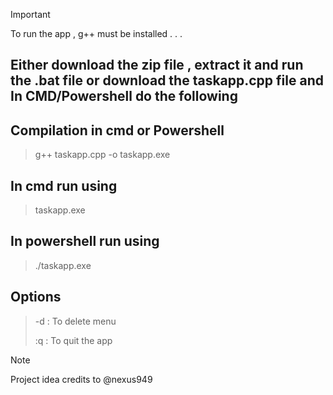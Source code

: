 >[!important]
>To run the app , g++ must be installed . . .

**Either download the zip file , extract it and run the .bat file or download the taskapp.cpp file and 
In CMD/Powershell do the following**
--------------------------------------------


Compilation in cmd or Powershell 
---------------------------------
>g++ taskapp.cpp -o taskapp.exe 


In cmd run using
---------------------------
>taskapp.exe

In powershell run using
-------------------------
>./taskapp.exe


Options
-------------
>-d : To delete menu
>
>:q : To quit the app

>[!note]
>Project idea credits to @nexus949

